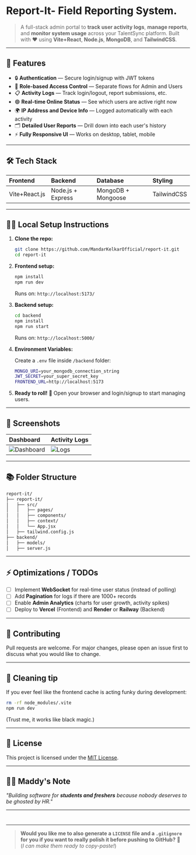 # Report-It- Field Reporting System. 

> A full-stack admin portal to **track user activity logs**, **manage reports**, and **monitor system usage** across your TalentSync platform. Built with ❤️ using **Vite+React**, **Node.js**, **MongoDB**, and **TailwindCSS**.

---

## 🚀 Features

- 🔒 **Authentication** — Secure login/signup with JWT tokens
- 🧠 **Role-based Access Control** — Separate flows for Admin and Users
- 📋 **Activity Logs** — Track login/logout, report submissions, etc.
- 🟢 **Real-time Online Status** — See which users are active right now
- 🌍 **IP Address and Device Info** — Logged automatically with each activity
- 🗂️ **Detailed User Reports** — Drill down into each user's history
- ⚡ **Fully Responsive UI** — Works on desktop, tablet, mobile

---

## 🛠️ Tech Stack

| Frontend | Backend | Database | Styling |
|:---------|:--------|:---------|:--------|
| Vite+React.js | Node.js + Express | MongoDB + Mongoose | TailwindCSS |

---

## 🧑‍💻 Local Setup Instructions

1. **Clone the repo:**

   ```bash
   git clone https://github.com/MandarKelkarOfficial/report-it.git
   cd report-it
   ```

2. **Frontend setup:**

   ```bash
   npm install
   npm run dev
   ```

   Runs on: `http://localhost:5173/`

3. **Backend setup:**

   ```bash
   cd backend
   npm install
   npm run start
   ```

   Runs on: `http://localhost:5000/`

4. **Environment Variables:**

   Create a `.env` file inside `/backend` folder:

   ```bash
   MONGO_URI=your_mongodb_connection_string
   JWT_SECRET=your_super_secret_key
   FRONTEND_URL=http://localhost:5173
   ```

5. **Ready to roll!** 🎸 Open your browser and login/signup to start managing users.

---

## 📸 Screenshots

| Dashboard | Activity Logs |
|:----------|:--------------|
| ![Dashboard](https://via.placeholder.com/600x300.png?text=Dashboard+Screenshot) | ![Logs](https://via.placeholder.com/600x300.png?text=Activity+Logs+Screenshot) |

---

## 📚 Folder Structure

```bash
report-it/
├── report-it/
│   ├── src/
│   │   ├── pages/
│   │   ├── components/
│   │   ├── context/
│   │   └── App.jsx
│   ├── tailwind.config.js
├── backend/
│   ├── models/
│   ├── server.js
```

---

## ⚡ Optimizations / TODOs

- [ ] Implement **WebSocket** for real-time user status (instead of polling)
- [ ] Add **Pagination** for logs if there are 1000+ records
- [ ] Enable **Admin Analytics** (charts for user growth, activity spikes)
- [ ] Deploy to **Vercel** (Frontend) and **Render** or **Railway** (Backend)

---

## 🤝 Contributing

Pull requests are welcome. For major changes, please open an issue first to discuss what you would like to change.

---

## 🧹 Cleaning tip

If you ever feel like the frontend cache is acting funky during development:

```bash
rm -rf node_modules/.vite
npm run dev
```
(Trust me, it works like black magic.)

---

## 📜 License

This project is licensed under the [MIT License](LICENSE).

---

## 👨‍🚀 Maddy's Note

_"Building software for **students and freshers** because nobody deserves to be ghosted by HR."_

---

#  
---

> **Would you like me to also generate a `LICENSE` file and a `.gitignore` for you if you want to really polish it before pushing to GitHub?** 🚀  
(*I can make them ready to copy-paste!*)
